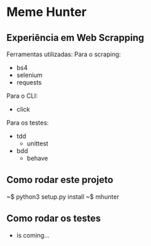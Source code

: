 # Meme Hunter

## Experiência em Web Scrapping
Ferramentas utilizadas:
Para o scraping:
  - bs4
  - selenium
  - requests

Para o CLI:
  - click

Para os testes:
  - tdd
    - unittest
  - bdd
    - behave

## Como rodar este projeto
  ~$ python3 setup.py install
  ~$ mhunter

## Como rodar os testes
- is coming...
